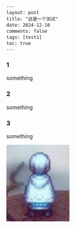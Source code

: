```
---
layout: post
title: "这是一个测试"
date: 2024-12-10
comments: false
tags: [test1]
toc: true
---  
```



### 1

something

### 2

something

### 3

something



![](https://github.com/litdawn/litdawn.github.io/raw/master/images/2024-12-10-test/1.png)